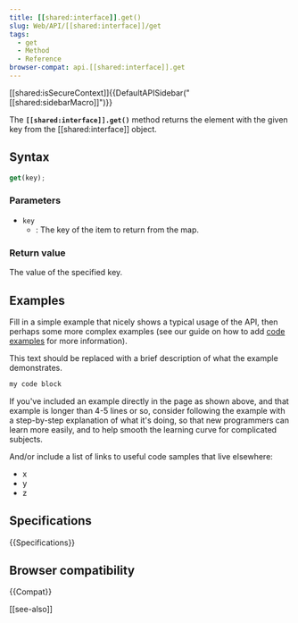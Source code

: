 ```yaml
---
title: [[shared:interface]].get()
slug: Web/API/[[shared:interface]]/get
tags:
  - get
  - Method
  - Reference
browser-compat: api.[[shared:interface]].get
---
```

[[shared:isSecureContext]]{{DefaultAPISidebar("[[shared:sidebarMacro]]")}}

The **`[[shared:interface]].get()`** method returns the element with the given key from the [[shared:interface]] object.

## Syntax

```js
get(key);
```

### Parameters

- `key`
  - : The key of the item to return from the map.

### Return value

The value of the specified key.

## Examples

Fill in a simple example that nicely shows a typical usage of the API, then perhaps some more complex examples (see our guide on how to add [code examples](/en-US/docs/MDN/Contribute/Structures/Code_examples) for more information).

This text should be replaced with a brief description of what the example demonstrates.

```js
my code block
```

If you've included an example directly in the page as shown above, and that example is longer than 4-5 lines or so, consider following the example with a step-by-step explanation of what it's doing, so that new programmers can learn more easily, and to help smooth the learning curve for complicated subjects.

And/or include a list of links to useful code samples that live elsewhere:

*   x
*   y
*   z

## Specifications

{{Specifications}}

## Browser compatibility

{{Compat}}

[[see-also]]